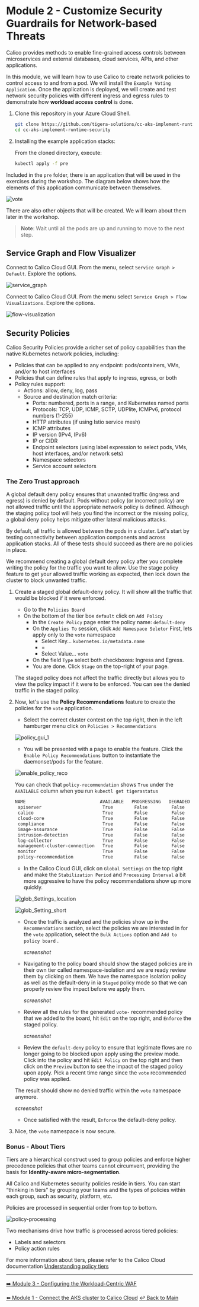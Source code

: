 # Module 2 - Customize Security Guardrails for Network-based Threats

Calico provides methods to enable fine-grained access controls between microservices and external databases, cloud services, APIs, and other applications.

In this module, we will learn how to use Calico to create network policies to control access to and from a pod. We will install the `Example Voting Application`. Once the application is deployed, we will create and test network security policies with different ingress and egress rules to demonstrate how **workload access control** is done.

1. Clone this repository in your Azure Cloud Shell.

   ```bash
   git clone https://github.com/tigera-solutions/cc-aks-implement-runtime-security.git && \
   cd cc-aks-implement-runtime-security
   ```

2. Installing the example application stacks:

   From the cloned directory, execute:

   ```bash
   kubectl apply -f pre
   ```

Included in the `pre` folder, there is an application that will be used in the exercises during the workshop. The diagram below shows how the elements of this application communicate between themselves.

![vote](https://github.com/tigera-solutions/cc-eks-compliance/assets/104035488/142ea62b-be3e-4c37-b39c-b501e1834f89)

There are also other objects that will be created. We will learn about them later in the workshop.

   > **Note**: Wait until all the pods are up and running to move to the next step.

## Service Graph and Flow Visualizer

Connect to Calico Cloud GUI. From the menu, select `Service Graph > Default`. Explore the options.

![service_graph](https://user-images.githubusercontent.com/104035488/192303379-efb43faa-1e71-41f2-9c54-c9b7f0538b34.gif)

Connect to Calico Cloud GUI. From the menu select `Service Graph > Flow Visualizations`. Explore the options.

![flow-visualization](https://user-images.githubusercontent.com/104035488/192358472-112c832f-2fd7-4294-b8cc-fec166a9b11e.gif)

## Security Policies

Calico Security Policies provide a richer set of policy capabilities than the native Kubernetes network policies, including:  

- Policies that can be applied to any endpoint: pods/containers, VMs, and/or to host interfaces
- Policies that can define rules that apply to ingress, egress, or both
- Policy rules support:
  - Actions: allow, deny, log, pass
  - Source and destination match criteria:
    - Ports: numbered, ports in a range, and Kubernetes named ports
    - Protocols: TCP, UDP, ICMP, SCTP, UDPlite, ICMPv6, protocol numbers (1-255)
    - HTTP attributes (if using Istio service mesh)
    - ICMP attributes
    - IP version (IPv4, IPv6)
    - IP or CIDR
    - Endpoint selectors (using label expression to select pods, VMs, host interfaces, and/or network sets)
    - Namespace selectors
    - Service account selectors

### The Zero Trust approach

A global default deny policy ensures that unwanted traffic (ingress and egress) is denied by default. Pods without policy (or incorrect policy) are not allowed traffic until the appropriate network policy is defined. Although the staging policy tool will help you find the incorrect or the missing policy, a global deny policy helps mitigate other lateral malicious attacks.

By default, all traffic is allowed between the pods in a cluster. Let's start by testing connectivity between application components and across application stacks. All of these tests should succeed as there are no policies in place.

We recommend creating a global default deny policy after you complete writing the policy for the traffic you want to allow. Use the stage policy feature to get your allowed traffic working as expected, then lock down the cluster to block unwanted traffic.

1. Create a staged global default-deny policy. It will show all the traffic that would be blocked if it were enforced.

   - Go to the `Policies Board`
   - On the bottom of the tier box `default` click on `Add Policy`
     - In the `Create Policy` page enter the policy name: `default-deny`
     - On the `Applies To` session, click `Add Namespace Seletor`
       First, lets apply only to the `vote` namespace
       - Select Key... `kubernetes.io/metadata.name`
       - =
       - Select Value... `vote`
     - On the field `Type` select both checkboxes: Ingress and Egress.
     - You are done. Click `Stage` on the top-right of your page.

   The staged policy does not affect the traffic directly but allows you to view the policy impact if it were to be enforced. You can see the denied traffic in the staged policy.

2. Now, let's use the **Policy Recommendations** feature to create the policies for the ```vote``` application.

   - Select the correct cluster context on the top right, then in the left hamburger menu click on ```Policies > Recommendations```

    ![policy_gui_1](https://github.com/tigera-solutions/cc-eks-blueprint-secpos-workshop/assets/117195889/3980f84a-0128-4e28-b023-f79450658e56)

   - You will be presented with a page to enable the feature. Click the ```Enable Policy Recommendations``` button to instantiate the daemonset/pods for the feature.

    ![enable_policy_reco](https://github.com/tigera-solutions/cc-eks-blueprint-secpos-workshop/assets/117195889/720a7cd9-bc9b-4733-9b4d-7599d9d6c188)

     You can check that ```policy-recommendation``` shows ```True``` under the ```AVAILABLE``` column when you run ```kubectl get tigerastatus```

   ```bash
   NAME                            AVAILABLE   PROGRESSING   DEGRADED   SINCE
    apiserver                       True        False         False      123m
    calico                          True        False         False      125m
    cloud-core                      True        False         False      125m
    compliance                      True        False         False      123m
    image-assurance                 True        False         False      123m
    intrusion-detection             True        False         False      123m
    log-collector                   True        False         False      123m
    management-cluster-connection   True        False         False      123m
    monitor                         True        False         False      124m
    policy-recommendation           True        False         False      123m
    ```

   - In the Calico Cloud GUI, click on ```Global Settings``` on the top right and make the ```Stabilization Period``` and ```Processing Interval``` a bit more aggressive to have the policy recommendations show up more quickly.

    ![glob_Settings_location](https://github.com/tigera-solutions/cc-eks-blueprint-secpos-workshop/assets/117195889/f9b4a7be-0869-48cc-9337-052a3693270a)

    ![glob_Setting_short](https://github.com/tigera-solutions/cc-eks-blueprint-secpos-workshop/assets/117195889/a74a774a-4128-44cb-a4a0-65bc56adbdb3)

   - Once the traffic is analyzed and the policies show up in the ```Recommendations``` section, select the policies we are interested in for the ```vote``` application, select the ```Bulk Actions``` option and ```Add to policy board``` .

      *screenshot*

   - Navigating to the policy board should show the staged policies are in their own tier called namespace-isolation and we are ready review them by clicking on them. We have the namespace isolation policy as well as the default-deny in ia ```Staged``` policy mode so that we can properly review the impact before we apply them.

      *screenshot*

   - Review all the rules for the generated ```vote-``` recommended policy that we added to the board, hit ```Edit``` on the top right, and ```Enforce``` the staged policy.

      *screenshot*

   - Review the ```default-deny``` policy to ensure that legitimate flows are no longer going to be blocked upon apply using the preview mode. Click into the policy and hit ```Edit Policy``` on the top right and then click on the ```Preview``` button to see the impact of the staged policy upon apply. Pick a recent time range since the ```vote``` recommended policy was applied.

    The result should show no denied traffic within the ```vote``` namespace anymore.

      *screenshot*

   - Once satisfied with the result, ```Enforce``` the default-deny policy.

3. Nice, the ```vote``` namespace is now secure.

### Bonus - About Tiers

Tiers are a hierarchical construct used to group policies and enforce higher precedence policies that other teams cannot circumvent, providing the basis for **Identity-aware micro-segmentation**.

All Calico and Kubernetes security policies reside in tiers. You can start “thinking in tiers” by grouping your teams and the types of policies within each group, such as security, platform, etc.

Policies are processed in sequential order from top to bottom.

![policy-processing](https://user-images.githubusercontent.com/104035488/206433417-0d186664-1514-41cc-80d2-17ed0d20a2f4.png)

Two mechanisms drive how traffic is processed across tiered policies:

- Labels and selectors
- Policy action rules

For more information about tiers, please refer to the Calico Cloud documentation [Understanding policy tiers](https://docs.calicocloud.io/get-started/tutorials/policy-tiers)

---

[:arrow_right: Module 3 - Configuring the Workload-Centric WAF](/mod/module-3-waf.md)  <br>

[:arrow_left: Module 1 - Connect the AKS cluster to Calico Cloud](/mod/module-1-connect-calicocloud.md)
[:leftwards_arrow_with_hook: Back to Main](/README.md)  
